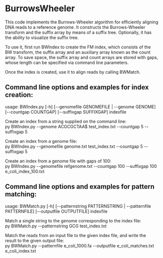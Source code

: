 # BurrowsWheeler

This code implements the Burrows-Wheeler algorithm for efficiently aligning DNA reads to a reference genome. It constructs the Burrows-Wheeler transform and the suffix array by means of a suffix tree. Optionally, it has the ability to visualize the suffix tree. 

To use it, first run BWIndex to create the FM index, which consists of the BW transform, the suffix array and an auxiliary array known as the count array. To save space, the suffix array and count arrays are stored with gaps, whose length can be specified via command line parameters.

Once the index is created, use it to align reads by calling BWMatch.

Command line options and examples for index creation:
-----------------------------------------------------

usage: BWIndex.py [-h] [--genomefile GENOMEFILE | --genome GENOME]
                  [--countgap COUNTGAP] [--suffixgap SUFFIXGAP]
                  indexfile

Create an index from a string supplied on the command line:<br/>
py BWIndex.py --genome ACGCGCTAA$ test_index.txt --countgap 5 --suffixgap 5

Create an index from a genome file:<br/>
py BWIndex.py --genomefile genome.txt test_index.txt --countgap 5 --suffixgap 5

Create an index from a genome file with gaps of 100:<br/>
py BWIndex.py --genomefile refgenome.txt --countgap 100 --suffixgap 100 e_coli_index_100.txt

Command line options and examples for pattern matching:
-------------------------------------------------------

usage: BWMatch.py [-h]
                  [--patternstring PATTERNSTRING | --patternfile PATTERNFILE]
                  [--outputfile OUTPUTFILE]
                  indexfile

Match a single string to the genome corresponding to the index file:<br/>
py BWMatch.py --patternstring GCG test_index.txt

Match the reads from an input file to the given index file, and write the result to the given output file:<br/>
py BWMatch.py --patternfile e_coli_1000.fa --outputfile e_coli_matches.txt e_coli_index.txt
